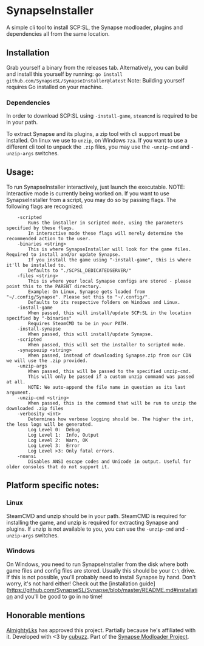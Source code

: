 # SynapseInstaller
A simple cli tool to install SCP:SL, the Synapse modloader, plugins and dependencies all from the same location.

## Installation
Grab yourself a binary from the releases tab.
Alternatively, you can build and install this yourself by running:
`go install github.com/SynapseSL/SynapseInstaller@latest`
Note: Building yourself requires Go installed on your machine.

### Dependencies
In order to download SCP:SL using `-install-game`, `steamcmd` is required to be in your path.

To extract Synapse and its plugins, a zip tool with cli support must be installed. On linux we use to `unzip`, on Windows `7za`.
If you want to use a different cli tool to unpack the `.zip` files, you may use the `-unzip-cmd` and `-unzip-args` switches.

## Usage:
To run SynapseInstaller interactively, just launch the executable. NOTE: Interactive mode is currently being worked on.
If you want to use SynapseInstaller from a script, you may do so by passing flags.
The following flags are recognized:

```
    -scripted
        Runs the installer in scripted mode, using the parameters specified by these flags.
        In interactive mode these flags will merely determine the recommended action to the user.
    -binaries <string>
        This is where SynapseInstaller will look for the game files. Required to install and/or update Synapse.
        If you install the game using "-install-game", this is where it'll be installed to.
        Defaults to "./SCPSL_DEDICATEDSERVER/"
    -files <string>
        This is where your local Synapse configs are stored - please point this to the PARENT directory.
        Example: On Linux, Synapse gets loaded from "~/.config/Synapse". Please set this to "~/.config/".
        Defaults to its respective folders on Windows and Linux.
    -install-game
        When passed, this will install/update SCP:SL in the location specified by "-binaries"
        Requires SteamCMD to be in your PATH.
    -install-synapse
        When passed, this will install/update Synapse.
    -scripted
        When passed, this will set the installer to scripted mode.
    -synapsezip <string>
        When passed, instead of downloading Synapse.zip from our CDN we will use the .zip provided.
    -unzip-args
        When passed, this will be passed to the specified unzip-cmd.
        This will only be passed if a custom unzip command was passed at all.
        NOTE: We auto-append the file name in question as its last argument.
    -unzip-cmd <string>
        When passed, this is the command that will be run to unzip the downloaded .zip files
    -verbosity <int>
        Determines how verbose logging should be. The higher the int, the less logs will be generated.
        Log Level 0:  Debug
        Log Level 1:  Info, Output
        Log Level 2:  Warn, OK
        Log Level 3:  Error
        Log Level >3: Only fatal errors.
    -noansi
        Disables ANSI escape codes and Unicode in output. Useful for older consoles that do not support it.
```

## Platform specific notes:
### Linux
SteamCMD and unzip should be in your path. SteamCMD is required for installing the game, and unzip is required for extracting Synapse and plugins. If unzip is not available to you, you can use the `-unzip-cmd` and `-unzip-args` switches.
### Windows
On Windows, you need to run SynapseInstaller from the disk where both game files and config files are stored. Usually this should be your `C:\` drive. If this is not possible, you'll probably need to install Synapse by hand. Don't worry, it's not hard either! Check out the [installation guide](https://github.com/SynapseSL/Synapse/blob/master/README.md#installation and you'll be good to go in no time!

## Honorable mentions
[AlmightyLks](https://github.com/AlmightyLks) has approved this project. Partially because he's affiliated with it.
Developed with <3 by [cubuzz](https://github.com/cubuzz).
Part of the [Synapse Modloader Project](https://github.com/SynapseSL/Synapse).